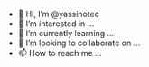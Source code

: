 - 👋 Hi, I’m @yassinotec
- 👀 I’m interested in ...
- 🌱 I’m currently learning ...
- 💞️ I’m looking to collaborate on ...
- 📫 How to reach me ...

<!---
yassine-toranotec/yassine-toranotec is a ✨ special ✨ repository because its `README.md` (this file) appears on your GitHub profile.
You can click the Preview link to take a look at your changes.
--->
